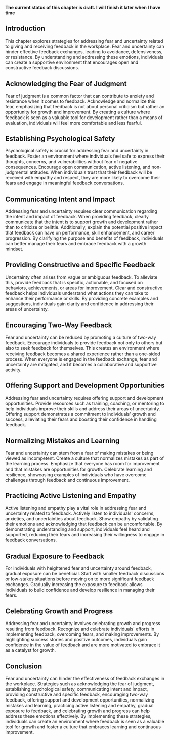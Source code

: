**The current status of this chapter is draft. I will finish it later when I have time**

Introduction
------------

This chapter explores strategies for addressing fear and uncertainty related to giving and receiving feedback in the workplace. Fear and uncertainty can hinder effective feedback exchanges, leading to avoidance, defensiveness, or resistance. By understanding and addressing these emotions, individuals can create a supportive environment that encourages open and constructive feedback discussions.

Acknowledging the Fear of Judgment
----------------------------------

Fear of judgment is a common factor that can contribute to anxiety and resistance when it comes to feedback. Acknowledge and normalize this fear, emphasizing that feedback is not about personal criticism but rather an opportunity for growth and improvement. By creating a culture where feedback is seen as a valuable tool for development rather than a means of evaluation, individuals will feel more comfortable and less fearful.

Establishing Psychological Safety
---------------------------------

Psychological safety is crucial for addressing fear and uncertainty in feedback. Foster an environment where individuals feel safe to express their thoughts, concerns, and vulnerabilities without fear of negative consequences. Encourage open communication, active listening, and non-judgmental attitudes. When individuals trust that their feedback will be received with empathy and respect, they are more likely to overcome their fears and engage in meaningful feedback conversations.

Communicating Intent and Impact
-------------------------------

Addressing fear and uncertainty requires clear communication regarding the intent and impact of feedback. When providing feedback, clearly communicate that the intent is to support growth and development rather than to criticize or belittle. Additionally, explain the potential positive impact that feedback can have on performance, skill enhancement, and career progression. By clarifying the purpose and benefits of feedback, individuals can better manage their fears and embrace feedback with a growth mindset.

Providing Constructive and Specific Feedback
--------------------------------------------

Uncertainty often arises from vague or ambiguous feedback. To alleviate this, provide feedback that is specific, actionable, and focused on behaviors, achievements, or areas for improvement. Clear and constructive feedback helps individuals understand what actions they can take to enhance their performance or skills. By providing concrete examples and suggestions, individuals gain clarity and confidence in addressing their areas of uncertainty.

Encouraging Two-Way Feedback
----------------------------

Fear and uncertainty can be reduced by promoting a culture of two-way feedback. Encourage individuals to provide feedback not only to others but also to seek feedback for themselves. This creates an environment where receiving feedback becomes a shared experience rather than a one-sided process. When everyone is engaged in the feedback exchange, fear and uncertainty are mitigated, and it becomes a collaborative and supportive activity.

Offering Support and Development Opportunities
----------------------------------------------

Addressing fear and uncertainty requires offering support and development opportunities. Provide resources such as training, coaching, or mentoring to help individuals improve their skills and address their areas of uncertainty. Offering support demonstrates a commitment to individuals' growth and success, alleviating their fears and boosting their confidence in handling feedback.

Normalizing Mistakes and Learning
---------------------------------

Fear and uncertainty can stem from a fear of making mistakes or being viewed as incompetent. Create a culture that normalizes mistakes as part of the learning process. Emphasize that everyone has room for improvement and that mistakes are opportunities for growth. Celebrate learning and resilience, showcasing examples of individuals who have overcome challenges through feedback and continuous improvement.

Practicing Active Listening and Empathy
---------------------------------------

Active listening and empathy play a vital role in addressing fear and uncertainty related to feedback. Actively listen to individuals' concerns, anxieties, and uncertainties about feedback. Show empathy by validating their emotions and acknowledging that feedback can be uncomfortable. By demonstrating understanding and support, individuals feel heard and supported, reducing their fears and increasing their willingness to engage in feedback conversations.

Gradual Exposure to Feedback
----------------------------

For individuals with heightened fear and uncertainty around feedback, gradual exposure can be beneficial. Start with smaller feedback discussions or low-stakes situations before moving on to more significant feedback exchanges. Gradually increasing the exposure to feedback allows individuals to build confidence and develop resilience in managing their fears.

Celebrating Growth and Progress
-------------------------------

Addressing fear and uncertainty involves celebrating growth and progress resulting from feedback. Recognize and celebrate individuals' efforts in implementing feedback, overcoming fears, and making improvements. By highlighting success stories and positive outcomes, individuals gain confidence in the value of feedback and are more motivated to embrace it as a catalyst for growth.

Conclusion
----------

Fear and uncertainty can hinder the effectiveness of feedback exchanges in the workplace. Strategies such as acknowledging the fear of judgment, establishing psychological safety, communicating intent and impact, providing constructive and specific feedback, encouraging two-way feedback, offering support and development opportunities, normalizing mistakes and learning, practicing active listening and empathy, gradual exposure to feedback, and celebrating growth and progress can help address these emotions effectively. By implementing these strategies, individuals can create an environment where feedback is seen as a valuable tool for growth and foster a culture that embraces learning and continuous improvement.
